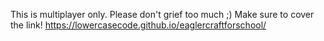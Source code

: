 This is multiplayer only. Please don't grief too much ;)
Make sure to cover the link!
https://lowercasecode.github.io/eaglercraftforschool/
